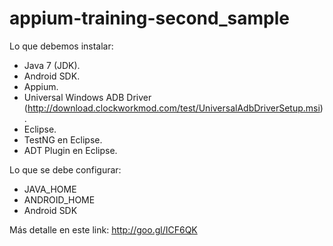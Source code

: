 # appium-training-second_sample

Lo que debemos instalar:

- Java 7 (JDK).
- Android SDK.
- Appium.
- Universal Windows ADB Driver (http://download.clockworkmod.com/test/UniversalAdbDriverSetup.msi).
- Eclipse.
- TestNG en Eclipse.
- ADT Plugin en Eclipse.

Lo que se debe configurar:

- JAVA_HOME
- ANDROID_HOME
- Android SDK


Más detalle en este link: http://goo.gl/ICF6QK
